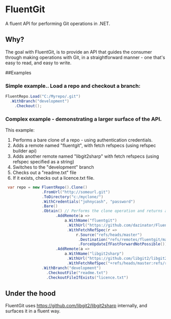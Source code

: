 # FluentGit
A fluent API for performing Git operations in .NET.

## Why?

The goal with FluentGit, is to provide an API that guides the consumer through making operations with Git, in a straightforward manner - one that's easy to read, and easy to write.

##Examples

### Simple example.. Load a repo and checkout a branch:

``` csharp
FluentRepo.Load("C:/Myrepo/.git")
  .WithBranch("development")
    .Checkout();
```

### Complex example - demonstrating a larger surface of the API.

This example:

1. Performs a bare clone of a repo - using authentication credentials.
2. Adds a remote named "fluentgit", with fetch refspecs (using refspec builder api)
3. Adds another remote named "libgit2sharp" with fetch refspecs (using refspec specified as a string)
4. Switches to the "development" branch
5. Checks out a "readme.txt" file
6. If it exists, checks out a licence.txt file.

``` csharp
 var repo = new FluentRepo().Clone()
                .FromUrl("http://someurl.git")
                .ToDirectory("c:/myclone/")
                .WithCredentials("johnycash", "password")
                .Bare()
                .Obtain() // Performs the clone operation and returns an instance of the fluent repo builder.
                      .AddRemote(a =>
                          a.WithName("fluentgit")
                           .WithUrl("https://github.com/dazinator/FluentGit.git")
                           .WithFetchRefSpec(r =>
                               r.Source("refs/heads/master")
                                .Destination("refs/remotes/fluentgit/master")
                                .ForceUpdateIfFastForwardNotPossible()))
                      .AddRemote(a =>
                          a.WithName("libgit2sharp")
                           .WithUrl("https://github.com/libgit2/libgit2sharp.git")
                           .WithFetchRefSpec("+refs/heads/master:refs/remotes/libgit2sharp/master"));
                .WithBranch("development")
                  .CheckoutFile("readme.txt")
                  .CheckoutFileIfExists("licence.txt")
```

## Under the hood

FluentGit uses https://github.com/libgit2/libgit2sharp internally, and surfaces it in a fluent way. 











